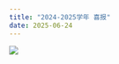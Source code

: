 ```yaml
---
title: "2024-2025学年 喜报"
date: 2025-06-24
---
```


[![](images/8ac02437-16fa-de98-d942-b4f75c311e3f.jpg)](https://blog.class612.bond/wp-content/uploads/2025/06/8ac02437-16fa-de98-d942-b4f75c311e3f.jpg)

